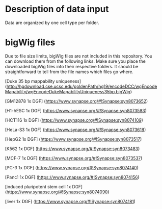 Description of data input
=========================

Data are organized by one cell type per folder.

bigWig files
============

Due to file size limits, bigWig files are not included in this repository. You can download them from the following links. Make sure you place the downloaded bigWig files into their respective folders. It should be straightforward to tell from the file names which files go where. 

[Duke 35 bp mappability uniqueness] (http://hgdownload.cse.ucsc.edu/goldenPath/hg19/encodeDCC/wgEncodeMapability/wgEncodeDukeMapabilityUniqueness35bp.bigWig)

[GM12878 1x DGF] (https://www.synapse.org/#!Synapse:syn8073652)

[H1-hESC 1x DGF] (https://www.synapse.org/#!Synapse:syn8073583)

[HCT116 1x DGF] (https://www.synapse.org/#!Synapse:syn8074109)

[HeLa-S3 1x DGF] (https://www.synapse.org/#!Synapse:syn8073618)

[HepG2 1x DGF] (https://www.synapse.org/#!Synapse:syn8073517)

[K562 1x DGF] (https://www.synapse.org/#!Synapse:syn8073483)

[MCF-7 1x DGF] (https://www.synapse.org/#!Synapse:syn8073537)

[PC-3 1x DGF] (https://www.synapse.org/#!Synapse:syn8074140)

[Panc1 1x DGF] (https://www.synapse.org/#!Synapse:syn8074156)

[induced pluripotent stem cell 1x DGF] (https://www.synapse.org/#!Synapse:syn8074090)

[liver 1x DGF] (https://www.synapse.org/#!Synapse:syn8074181)

